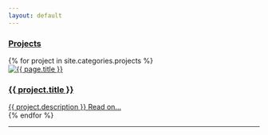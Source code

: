 ```yaml
---
layout: default
---
```


<div class="container">
<div class="row">
<div class="col-sm-12">
<div class="panel panel-default">
  <div class="panel-heading">
    <h3 class="panel-title"><a href="{{ site.url }}/projects">Projects</a></h3>
  </div></div></div>
    {% for project in site.categories.projects %}
    <div class="col-md-6">   
    <div class="project-teaser">
      <a href="{{ project.url }}">
	<img src="/images/{{ project.image.teaser }}" class="project-teaser-image" alt="{{ page.title }}" itemprop="image">
      </a>
    <h3 class="project-title">
      <a href="{{ project.url }}">
        {{ project.title }}
      </a>
    </h3></a>
      <a href="{{ project.url }}" class="small-link primary-link" target="_blank"> {{ project.description }} <i class="fa fa-external-link"></i></a>
      <a href="{{ project.url }}" class="small-link">Read on...</a>
    </div></div>
  {% endfor %}


<hr>


</div>
</div>
